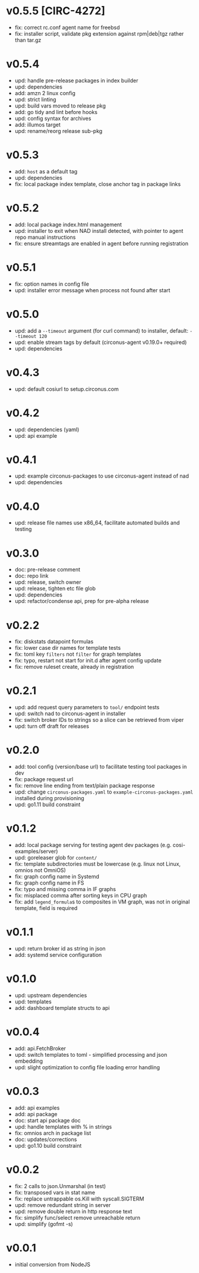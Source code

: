# v0.5.5 [CIRC-4272]

* fix: correct rc.conf agent name for freebsd
* fix: installer script, validate pkg extension against rpm|deb|tgz rather than tar.gz

# v0.5.4

* upd: handle pre-release packages in index builder
* upd: dependencies
* add: amzn 2 linux config
* upd: strict linting
* upd: build vars moved to release pkg
* add: go tidy and lint before hooks
* upd: config syntax for archives
* add: illumos target
* upd: rename/reorg release sub-pkg

# v0.5.3

* add: `host` as a default tag
* upd: dependencies
* fix: local package index template, close anchor tag in package links

# v0.5.2

* add: local package index.html management
* upd: installer to exit when NAD install detected, with pointer to agent repo manual instructions
* fix: ensure streamtags are enabled in agent before running registration

# v0.5.1

* fix: option names in config file
* upd: installer error message when process not found after start

# v0.5.0

* upd: add a `--timeout` argument (for curl command) to installer, default: `--timeout 120`
* upd: enable stream tags by default (circonus-agent v0.19.0+ required)
* upd: dependencies

# v0.4.3

* upd: default cosiurl to setup.circonus.com

# v0.4.2

* upd: dependencies (yaml)
* upd: api example

# v0.4.1

* upd: example circonus-packages to use circonus-agent instead of nad
* upd: dependencies

# v0.4.0

* upd: release file names use x86_64, facilitate automated builds and testing

# v0.3.0

* doc: pre-release comment
* doc: repo link
* upd: release, switch owner
* upd: release, tighten etc file glob
* upd: dependencies
* upd: refactor/condense api, prep for pre-alpha release

# v0.2.2

* fix: diskstats datapoint formulas
* fix: lower case dir names for template tests
* fix: toml key `filters` not `filter` for graph templates
* fix: typo, restart not start for init.d after agent config update
* fix: remove ruleset create, already in registration

# v0.2.1

* upd: add request query parameters to `tool/` endpoint tests
* upd: switch nad to circonus-agent in installer
* fix: switch broker IDs to strings so a slice can be retrieved from viper
* upd: turn off draft for releases

# v0.2.0

* add: tool config (version/base url) to facilitate testing tool packages in dev
* fix: package request url
* fix: remove line ending from text/plain package response
* upd: change `circonus-packages.yaml` to `example-circonus-packages.yaml` installed during provisioning
* upd: go1.11 build constraint

# v0.1.2

* add: local package serving for testing agent dev packages (e.g. cosi-examples/server)
* upd: goreleaser glob for `content/`
* fix: template subdirectories must be lowercase (e.g. linux not Linux, omnios not OmniOS)
* fix: graph config name in Systemd
* fix: graph config name in FS
* fix: typo and missing comma in IF graphs
* fix: misplaced comma after sorting keys in CPU graph
* fix: add `legend_formula`s to composites in VM graph, was not in original template, field is required

# v0.1.1

* upd: return broker id as string in json
* add: systemd service configuration

# v0.1.0

* upd: upstream dependencies
* upd: templates
* add: dashboard template structs to api

# v0.0.4

* add: api.FetchBroker
* upd: switch templates to toml - simplified processing and json embedding
* upd: slight optimization to config file loading error handling

# v0.0.3

* add: api examples
* add: api package
* doc: start api package doc
* upd: handle templates with % in strings
* fix: omnios arch in package list
* doc: updates/corrections
* upd: go1.10 build constraint

# v0.0.2

* fix: 2 calls to json.Unmarshal (in test)
* fix: transposed vars in stat name
* fix: replace untrappable os.Kill with syscall.SIGTERM
* upd: remove redundant string in server
* upd: remove double return in http response text
* fix: simplify func/select remove unreachable return
* upd: simplify (gofmt -s)

# v0.0.1

* initial conversion from NodeJS
